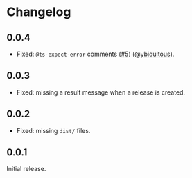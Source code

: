 # Changelog

## 0.0.4

- Fixed: `@ts-expect-error` comments ([#5](https://github.com/ybiquitous/changelog-to-github-release-action/pull/5)) ([@ybiquitous](https://github.com/ybiquitous)).

## 0.0.3

- Fixed: missing a result message when a release is created.

## 0.0.2

- Fixed: missing `dist/` files.

## 0.0.1

Initial release.
